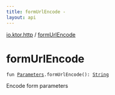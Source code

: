 ```yaml
---
title: formUrlEncode - 
layout: api
---
```


<div class='api-docs-breadcrumbs'><a href="index.html">io.ktor.http</a> / <a href="./form-url-encode.html">formUrlEncode</a></div>

# formUrlEncode

<div class="signature"><code><span class="keyword">fun </span><a href="-parameters/index.html"><span class="identifier">Parameters</span></a><span class="symbol">.</span><span class="identifier">formUrlEncode</span><span class="symbol">(</span><span class="symbol">)</span><span class="symbol">: </span><a href="https://kotlinlang.org/api/latest/jvm/stdlib/kotlin/-string/index.html"><span class="identifier">String</span></a></code></div>

Encode form parameters

